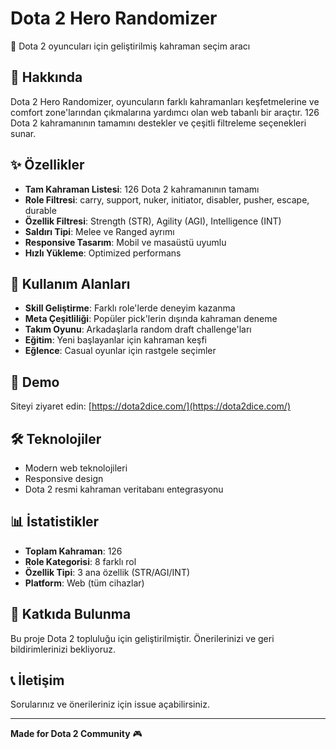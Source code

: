 # Dota 2 Hero Randomizer

🎲 Dota 2 oyuncuları için geliştirilmiş kahraman seçim aracı

## 📖 Hakkında

Dota 2 Hero Randomizer, oyuncuların farklı kahramanları keşfetmelerine ve comfort zone'larından çıkmalarına yardımcı olan web tabanlı bir araçtır. 126 Dota 2 kahramanının tamamını destekler ve çeşitli filtreleme seçenekleri sunar.

## ✨ Özellikler

- **Tam Kahraman Listesi**: 126 Dota 2 kahramanının tamamı
- **Role Filtresi**: carry, support, nuker, initiator, disabler, pusher, escape, durable
- **Özellik Filtresi**: Strength (STR), Agility (AGI), Intelligence (INT)
- **Saldırı Tipi**: Melee ve Ranged ayrımı
- **Responsive Tasarım**: Mobil ve masaüstü uyumlu
- **Hızlı Yükleme**: Optimized performans

## 🎯 Kullanım Alanları

- **Skill Geliştirme**: Farklı role'lerde deneyim kazanma
- **Meta Çeşitliliği**: Popüler pick'lerin dışında kahraman deneme
- **Takım Oyunu**: Arkadaşlarla random draft challenge'ları
- **Eğitim**: Yeni başlayanlar için kahraman keşfi
- **Eğlence**: Casual oyunlar için rastgele seçimler

## 🚀 Demo

Siteyi ziyaret edin: [https://dota2dice.com/](https://dota2dice.com/)

## 🛠️ Teknolojiler

- Modern web teknolojileri
- Responsive design
- Dota 2 resmi kahraman veritabanı entegrasyonu

## 📊 İstatistikler

- **Toplam Kahraman**: 126
- **Role Kategorisi**: 8 farklı rol
- **Özellik Tipi**: 3 ana özellik (STR/AGI/INT)
- **Platform**: Web (tüm cihazlar)

## 🤝 Katkıda Bulunma

Bu proje Dota 2 topluluğu için geliştirilmiştir. Önerilerinizi ve geri bildirimlerinizi bekliyoruz.

## 📞 İletişim

Sorularınız ve önerileriniz için issue açabilirsiniz.

---

**Made for Dota 2 Community** 🎮
